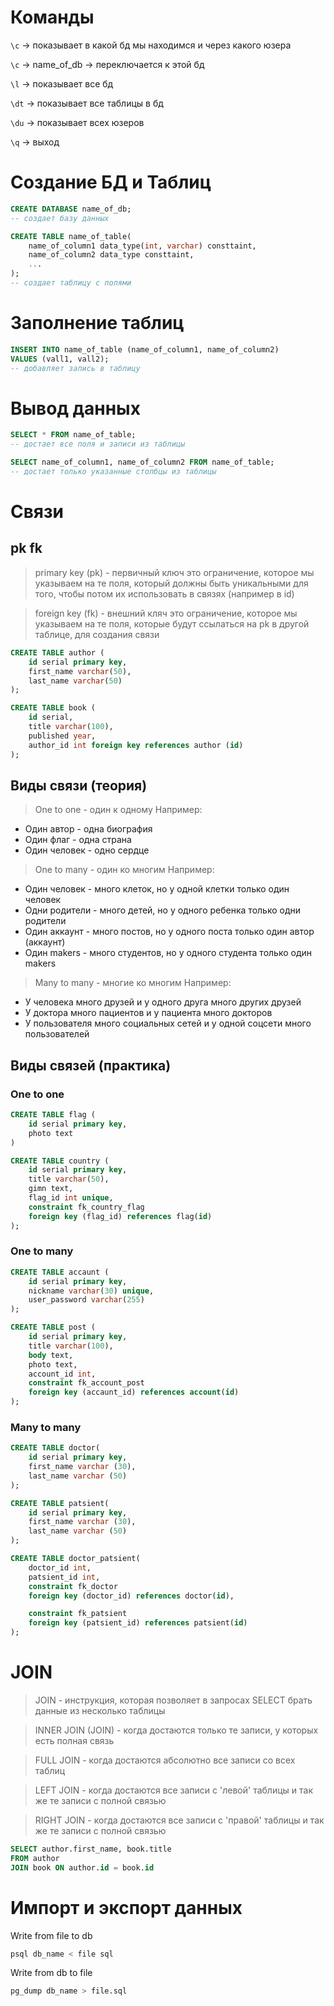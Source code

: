 # Команды
`\c` -> показывает в какой  бд мы находимся и через какого юзера 

`\c` -> name_of_db -> переключается к этой бд

`\l` -> показывает все бд

`\dt` -> показывает все таблицы в бд

`\du` -> показывает всех юзеров

`\q` -> выход

# Создание БД и Таблиц
```sql
CREATE DATABASE name_of_db;
-- создает базу данных
```

```sql
CREATE TABLE name_of_table(
    name_of_column1 data_type(int, varchar) consttaint,
    name_of_column2 data_type consttaint,
    ...
);
-- создает таблицу с полями
```
# Заполнение таблиц
```sql
INSERT INTO name_of_table (name_of_column1, name_of_column2) 
VALUES (vall1, vall2);
-- добавляет запись в таблицу
```
# Вывод данных 
```sql
SELECT * FROM name_of_table;
-- достает все поля и записи из таблицы
```
```sql
SELECT name_of_column1, name_of_column2 FROM name_of_table;
-- достает только указанные столбцы из таблицы
```
# Связи
## pk fk
> primary key (pk) - первичный ключ
> это ограничение, которое мы указываем на те поля, который должны быть уникальными для того, 
> чтобы потом их использовать в связях (например в id)

> foreign key (fk) - внешний кляч 
> это ограничение, которое мы указываем на те поля, которые будут ссылаться на pk в другой таблице, для создания связи

```sql
CREATE TABLE author (
    id serial primary key,
    first_name varchar(50),
    last_name varchar(50)
);

CREATE TABLE book (
    id serial,
    title varchar(100),
    published year,
    author_id int foreign key references author (id)
);
```
## Виды связи (теория)
> One to one - один к одному 
Например: 
* Один автор - одна биография
* Один флаг - одна страна
* Один человек - одно сердце

> One to many - один ко многим
Например:

* Один человек - много клеток, но у одной клетки только один человек
* Одни родители - много детей, но у одного ребенка только одни родители
* Один аккаунт - много постов, но у одного поста только один автор (аккаунт)
* Один makers - много студентов, но у одного студента только один makers

> Many to many - многие ко многим
Например:

* У человека много друзей и у одного друга много других друзей
* У доктора много пациентов и у пациента много докторов
* У пользователя много социальных сетей и у одной соцсети много пользователей


## Виды связей (практика)
### One to one
```sql
CREATE TABLE flag (
    id serial primary key,
    photo text
)

CREATE TABLE country (
    id serial primary key,
    title varchar(50),
    gimn text,
    flag_id int unique,
    constraint fk_country_flag
    foreign key (flag_id) references flag(id) 
);
```
### One to many
```sql
CREATE TABLE accaunt (
    id serial primary key,
    nickname varchar(30) unique,
    user_password varchar(255)
);

CREATE TABLE post (
    id serial primary key,
    title varchar(100),
    body text,
    photo text,
    account_id int,
    constraint fk_account_post
    foreign key (accaunt_id) references account(id) 
);
```
### Many to many
```sql
CREATE TABLE doctor(
    id serial primary key,
    first_name varchar (30),
    last_name varchar (50)
);

CREATE TABLE patsient(
    id serial primary key,
    first_name varchar (30),
    last_name varchar (50)
);

CREATE TABLE doctor_patsient(
    doctor_id int,
    patsient_id int,
    constraint fk_doctor
    foreign key (doctor_id) references doctor(id),

    constraint fk_patsient
    foreign key (patsient_id) references patsient(id) 
);
```

# JOIN
> JOIN - инструкция, которая  позволяет  в  запросах SELECT брать данные из несколько таблицы 

> INNER JOIN (JOIN) - когда достаются только те записи, у которых есть полная связь

> FULL JOIN - когда достаются абсолютно все записи со всех таблиц

> LEFT JOIN - когда достаются все записи с 'левой' таблицы и так же те записи с полной связью

> RIGHT JOIN - когда достаются все записи с 'правой' таблицы и так же те записи с полной связью

```sql
SELECT author.first_name, book.title
FROM author
JOIN book ON author.id = book.id
```
# Импорт и экспорт данных
Write from file to db
```bash
psql db_name < file sql
```
Write from db to file 
```bash
pg_dump db_name > file.sql
```
